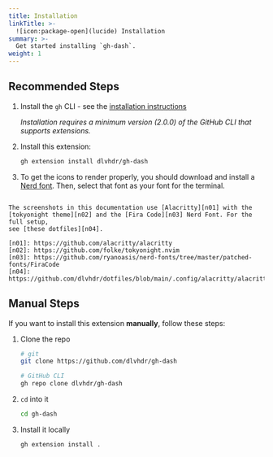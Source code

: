 ```yaml
---
title: Installation
linkTitle: >-
  ![icon:package-open](lucide) Installation
summary: >-
  Get started installing `gh-dash`.
weight: 1
---
```


## Recommended Steps

1. Install the `gh` CLI - see the [installation instructions][01]

   _Installation requires a minimum version (2.0.0) of the GitHub CLI that supports extensions._

2. Install this extension:

   ```sh
   gh extension install dlvhdr/gh-dash
   ```

3. To get the icons to render properly, you should download and install a [Nerd font][02]. Then,
   select that font as your font for the terminal.

```details { summary="How do I get these exact colors and font?" }

The screenshots in this documentation use [Alacritty][n01] with the
[tokyonight theme][n02] and the [Fira Code][n03] Nerd Font. For the full setup,
see [these dotfiles][n04].

[n01]: https://github.com/alacritty/alacritty
[n02]: https://github.com/folke/tokyonight.nvim
[n03]: https://github.com/ryanoasis/nerd-fonts/tree/master/patched-fonts/FiraCode
[n04]: https://github.com/dlvhdr/dotfiles/blob/main/.config/alacritty/alacritty.yml
```

## Manual Steps

If you want to install this extension **manually**, follow these steps:

1. Clone the repo

   ```bash
   # git
   git clone https://github.com/dlvhdr/gh-dash

   # GitHub CLI
   gh repo clone dlvhdr/gh-dash
   ```

2. `cd` into it

   ```bash
   cd gh-dash
   ```

3. Install it locally

   ```bash
   gh extension install .
   ```

[01]: https://github.com/cli/cli#installation
[02]: https://www.nerdfonts.com/
